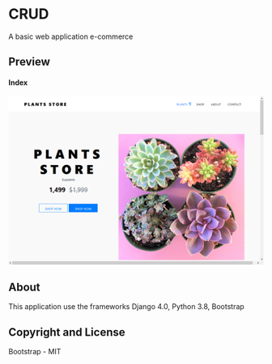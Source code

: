 # CRUD
A basic web application e-commerce

## Preview
#### Index
![Image description](print00.png)

## About
This application use the frameworks Django 4.0, Python 3.8, Bootstrap

## Copyright and License
Bootstrap - MIT
